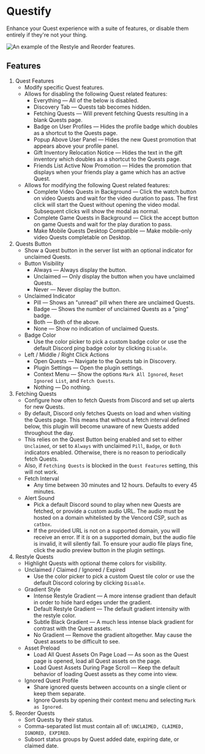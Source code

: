 # Questify

Enhance your Quest experience with a suite of features, or disable them entirely if they're not your thing.

![An example of the Restyle and Reorder features.](https://github.com/user-attachments/assets/452ba894-d0e0-46d5-894a-af901c42d8e5)

## Features
1. Quest Features
    - Modify specific Quest features.
    - Allows for disabling the following Quest related features:
        - Everything — All of the below is disabled.
        - Discovery Tab — Quests tab becomes hidden.
        - Fetching Quests — Will prevent fetching Quests resulting in a blank Quests page.
        - Badge on User Profiles — Hides the profile badge which doubles as a shortcut to the Quests page.
        - Popup Above User Panel — Hides the new Quest promotion that appears above your profile panel.
        - Gift Inventory Relocation Notice — Hides the text in the gift inventory which doubles as a shortcut to the Quests page.
        - Friends List Active Now Promotion — Hides the promotion that displays when your friends play a game which has an active Quest.
    - Allows for modifying the following Quest related features:
        - Complete Video Quests in Background — Click the watch button on video Quests and wait for the video duration to pass. The first click will start the Quest without opening the video modal. Subsequent clicks will show the modal as normal.
        - Complete Game Quests in Background — Click the accept button on game Quests and wait for the play duration to pass.
        - Make Mobile Quests Desktop Compatible — Make mobile-only video Quests completable on Desktop.
2. Quests Button
    - Show a Quest button in the server list with an optional indicator for unclaimed Quests.
    - Button Visibility
        - Always — Always display the button.
        - Unclaimed — Only display the button when you have unclaimed Quests.
        - Never — Never display the button.
    - Unclaimed Indicator
        - Pill — Shows an "unread" pill when there are unclaimed Quests.
        - Badge — Shows the number of unclaimed Quests as a "ping" badge.
        - Both — Both of the above.
        - None — Show no indication of unclaimed Quests.
    - Badge Color
        - Use the color picker to pick a custom badge color or use the default Discord ping badge color by clicking `Disable`.
    - Left / Middle / Right Click Actions
        - Open Quests — Navigate to the Quests tab in Discovery.
        - Plugin Settings — Open the plugin settings.
        - Context Menu — Show the options `Mark All Ignored`, `Reset Ignored List`, and `Fetch Quests`.
        - Nothing — Do nothing.
3. Fetching Quests
    - Configure how often to fetch Quests from Discord and set up alerts for new Quests.
    - By default, Discord only fetches Quests on load and when visiting the Quests page. This means that without a fetch interval defined below, this plugin will become unaware of new Quests added throughout the day.
    - This relies on the Quest Button being enabled and set to either `Unclaimed`, or set to `Always` with unclaimed `Pill`, `Badge`, or `Both` indicators enabled. Otherwise, there is no reason to periodically fetch Quests.
    - Also, if `Fetching Quests` is blocked in the `Quest Features` setting, this will not work.
    - Fetch Interval
        - Any time between 30 minutes and 12 hours. Defaults to every 45 minutes.
    - Alert Sound
        - Pick a default Discord sound to play when new Quests are fetched, or provide a custom audio URL. The audio must be hosted on a domain whitelisted by the Vencord CSP, such as `catbox`.
        - If the provided URL is not on a supported domain, you will receive an error. If it *is* on a supported domain, but the audio file is invalid, it will silently fail. To ensure your audio file plays fine, click the audio preview button in the plugin settings.
4. Restyle Quests
    - Highlight Quests with optional theme colors for visibility.
    - Unclaimed / Claimed / Ignored / Expired
        - Use the color picker to pick a custom Quest tile color or use the default Discord coloring by clicking `Disable`.
    - Gradient Style
        - Intense Restyle Gradient — A more intense gradient than default in order to hide hard edges under the gradient.
        - Default Restyle Gradient — The default gradient intensity with the restyle color.
        - Subtle Black Gradient — A much less intense black gradient for contrast with the Quest assets.
        - No Gradient — Remove the gradient altogether. May cause the Quest assets to be difficult to see.
    - Asset Preload
        - Load All Quest Assets On Page Load — As soon as the Quest page is opened, load all Quest assets on the page.
        - Load Quest Assets During Page Scroll — Keep the default behavior of loading Quest assets as they come into view.
    - Ignored Quest Profile
        - Share ignored quests between accounts on a single client or keep them separate.
        - Ignore Quests by opening their context menu and selecting `Mark as Ignored`.
5. Reorder Quests
    - Sort Quests by their status.
    - Comma-separated list must contain all of: `UNCLAIMED, CLAIMED, IGNORED, EXPIRED`.
    - Subsort status groups by Quest added date, expiring date, or claimed date.
